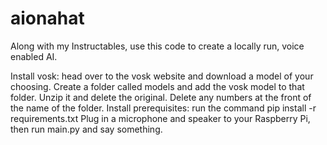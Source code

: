 # aionahat
Along with my Instructables, use this code to create a locally run, voice enabled AI.

Install vosk: head over to the vosk website and download a model of your choosing. Create a folder called models and add the vosk model to that folder. Unzip it and delete the original. Delete any numbers at the front of the name of the folder. 
Install prerequisites: run the command pip install -r requirements.txt
Plug in a microphone and speaker to your Raspberry Pi, then run main.py and say something. 
